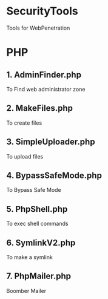 SecurityTools
=============

Tools for WebPenetration

PHP
=============

## 1. AdminFinder.php

  To Find web administrator zone

## 2. MakeFiles.php

  To create files

## 3. SimpleUploader.php

  To upload files

## 4. BypassSafeMode.php

  To Bypass Safe Mode

## 5. PhpShell.php

  To exec shell commands

## 6. SymlinkV2.php

  To make a symlink

## 7. PhpMailer.php

  Boomber Mailer

